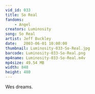 ```yaml
---
vid_id: 033
title: So Real
fandoms:
    - Angel
creators: Luminosity
song: So Real
artist: Jeff Buckley
date:   2003-06-01 10:00:00
thumbnail: Luminosity-033-So-Real.jpg
barcode: Luminosity-033-So-Real.png
mp4name: Luminosity-033-So-Real.m4v
mp4size: 49.54 MB
width: 848
height: 480
---
```


Wes dreams.
  